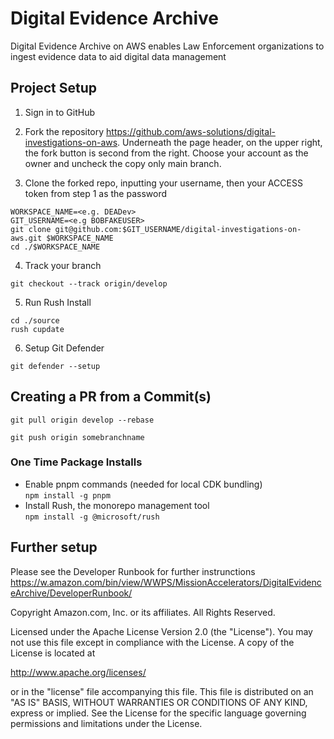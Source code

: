 # Digital Evidence Archive

Digital Evidence Archive on AWS enables Law Enforcement organizations to ingest evidence data to aid digital data management

## Project Setup

1. Sign in to GitHub

2. Fork the repository https://github.com/aws-solutions/digital-investigations-on-aws. Underneath the page header, on the upper right, the fork button is second from the right. Choose your account as the owner and uncheck the copy only main branch.

3. Clone the forked repo, inputting your username, then your ACCESS token from step 1 as the password

```
WORKSPACE_NAME=<e.g. DEADev>
GIT_USERNAME=<e.g BOBFAKEUSER>
git clone git@github.com:$GIT_USERNAME/digital-investigations-on-aws.git $WORKSPACE_NAME
cd ./$WORKSPACE_NAME
```

4. Track your branch

```
git checkout --track origin/develop
```

5. Run Rush Install

```
cd ./source
rush cupdate
```

6. Setup Git Defender

```
git defender --setup
```

## Creating a PR from a Commit(s)

```
git pull origin develop --rebase
```

```
git push origin somebranchname
```

### One Time Package Installs
- Enable pnpm commands (needed for local CDK bundling)  
`npm install -g pnpm` 
- Install Rush, the monorepo management tool  
`npm install -g @microsoft/rush` 

## Further setup

Please see the Developer Runbook for further instrunctions
https://w.amazon.com/bin/view/WWPS/MissionAccelerators/DigitalEvidenceArchive/DeveloperRunbook/

Copyright Amazon.com, Inc. or its affiliates. All Rights Reserved.

Licensed under the Apache License Version 2.0 (the "License"). You may not use this file except in compliance with the License. A copy of the License is located at

http://www.apache.org/licenses/

or in the "license" file accompanying this file. This file is distributed on an "AS IS" BASIS, WITHOUT WARRANTIES OR CONDITIONS OF ANY KIND, express or implied. See the License for the specific language governing permissions and limitations under the License.
